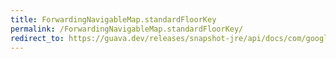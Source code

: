 ```yaml
---
title: ForwardingNavigableMap.standardFloorKey
permalink: /ForwardingNavigableMap.standardFloorKey/
redirect_to: https://guava.dev/releases/snapshot-jre/api/docs/com/google/common/collect/ForwardingNavigableMap.html#standardFloorKey-K-
---
```

